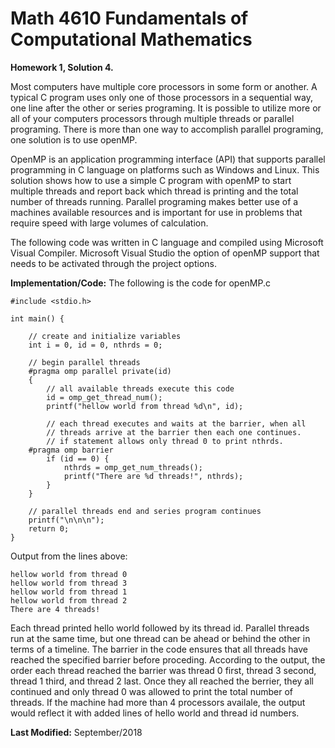 # Math 4610 Fundamentals of Computational Mathematics
**Homework 1, Solution 4.**
  
Most computers have multiple core processors in some form or another. A typical C program uses only one of those
processors in a sequential way, one line after the other or series programing. It is possible to utilize more or
all of your computers processors through multiple threads or parallel programing. There is more than one way to
accomplish parallel programing, one solution is to use openMP.
  
OpenMP is an application programming interface (API) that supports parallel programming in C language on platforms
such as Windows and Linux. This solution shows how to use a simple C program with openMP to start multiple threads
and report back which thread is printing and the total number of threads running. Parallel programing makes better
use of a machines available resources and is important for use in problems that require speed with large volumes of
calculation.
  
The following code was written in C language and compiled using Microsoft Visual Compiler. Microsoft Visual Studio the option of openMP support that needs to be activated through the project options.
  
**Implementation/Code:** The following is the code for openMP.c

    #include <stdio.h>
    
    int main() {
    
        // create and initialize variables
        int i = 0, id = 0, nthrds = 0;
        
        // begin parallel threads
        #pragma omp parallel private(id)
        {
            // all available threads execute this code
            id = omp_get_thread_num();
            printf("hellow world from thread %d\n", id);
            
            // each thread executes and waits at the barrier, when all
            // threads arrive at the barrier then each one continues.
            // if statement allows only thread 0 to print nthrds.
        #pragma omp barrier
            if (id == 0) {
                nthrds = omp_get_num_threads();
                printf("There are %d threads!", nthrds);
            }
        }
        
        // parallel threads end and series program continues
        printf("\n\n\n");
        return 0;
    }
  
Output from the lines above:
  
    hellow world from thread 0
    hellow world from thread 3
    hellow world from thread 1
    hellow world from thread 2
    There are 4 threads!
  
Each thread printed hello world followed by its thread id. Parallel threads run at the same time, but one thread can be ahead or behind the other in terms of a timeline. The barrier in the code ensures that all threads have reached the specified barrier before proceding. According to the output, the order each thread reached the barrier was thread 0 first, thread 3 second, thread 1 third, and thread 2 last. Once they all reached the berrier, they all continued and only thread 0 was allowed to print the total number of threads. If the machine had more than 4 processors availale, the output would reflect it with added lines of hello world and thread id numbers.
  
**Last Modified:** September/2018
